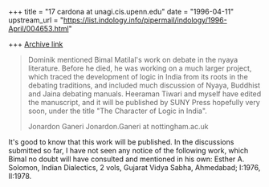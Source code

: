 +++
title = "17 cardona at unagi.cis.upenn.edu"
date = "1996-04-11"
upstream_url = "https://list.indology.info/pipermail/indology/1996-April/004653.html"

+++
[Archive link](https://list.indology.info/pipermail/indology/1996-April/004653.html)

>Dominik mentioned Bimal Matilal's work on debate in the nyaya literature.
>Before he died, he was working on a much larger project, which traced the
>development of logic in India from its roots in the debating traditions, and
>included much discussion of Nyaya, Buddhist and Jaina debating manuals.
>Heeraman Tiwari and myself have edited the manuscript, and it will be
>published by SUNY Press hopefully very soon, under the title "The Character
>of Logic in India".
>
>Jonardon Ganeri
>Jonardon.Ganeri at nottingham.ac.uk

It's good to know that this work will be published.  In the discussions
submitted so far, I have not seen any notice of the following work, which
Bimal no doubt will have consulted and mentioned in his own: Esther A.
Solomon, Indian Dialectics, 2 vols, Gujarat Vidya Sabha, Ahmedabad; I:1976,
II:1978.






